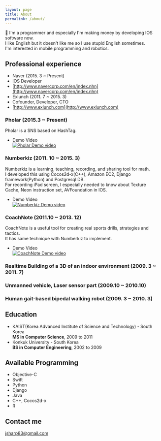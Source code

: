 ```yaml
---
layout: page
title: About 
permalink: /about/
---
```


I'm a programmer and especially I'm making money by developing IOS software now.  
I like English but it doesn't like me so I use stupid English sometimes.  
I'm interested in mobile programming and robotics.

## Professional experience
* Naver (2015. 3 ~ Present)
* IOS Developer
* [http://www.navercorp.com/en/index.nhn](http://www.navercorp.com/en/index.nhn)
* Exlunch (2011. 7 ~ 2015. 3)
* Cofounder, Developer, CTO
* [http://www.exlunch.com](http://www.exlunch.com)

### Pholar (2015.3 ~ Present)
Pholar is a SNS based on HashTag.  

* Demo Video  
[![Pholar Demo video](http://img.youtube.com/vi/tTQuwfzINkc/0.jpg)](http://www.youtube.com/watch?v=tTQuwfzINkc)

### Numberkiz (2011. 10 ~ 2015. 3)
Numberkiz is a learning, teaching, recording, and sharing tool for math.  
I developed this using Cocos2d-x(C++), Amazon EC2, Django framework(Python) and Postgresql DB.  
For recording iPad screen, I especially needed to know about Texture Cache, Neon instruction set, AVFoundation in IOS.  

* Demo Video  
[![Numberkiz Demo video](http://img.youtube.com/vi/FAFintm6NIg/0.jpg)](http://www.youtube.com/watch?v=FAFintm6NIg)

### CoachNote (2011.10 ~ 2013. 12)
CoachNote is a useful tool for creating real sports drills, strategies and tactics.  
It has same technique with Numberkiz to implement.  

* Demo Video  
[![CoachNote Demo video](http://img.youtube.com/vi/tx7Jt5OvcnQ/0.jpg)](http://www.youtube.com/watch?v=tx7Jt5OvcnQ)

### Realtime Building of a 3D of an indoor environment (2009. 3 ~ 2011. 7)

### Unmanned vehicle, Laser sensor part (2009.10 ~ 2010.10)

### Human gait-based bipedal walking robot (2009. 3 ~ 2010. 3)


## Education
* KAIST(Korea Advanced Institute of Science and Technology) - South Korea  
**MS in Computer Science**, 2009 to 2011
* Konkuk University - South Korea  
**BS in Computer Engineering**, 2002 to 2009


## Available Programming
* Objective-C
* Swift
* Python
* Django
* Java
* C++, Cocos2d-x
* R

## Contact me
[jsharp83@gmail.com](mailto:jsharp83@gmail.com)
